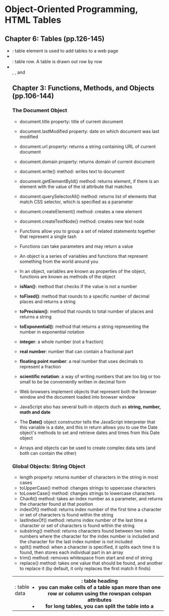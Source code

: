 # Object-Oriented Programming, HTML Tables

## Chapter 6: Tables (pp.126-145)

* <table>: table element is used to add tables to a web page
* <tr>: table row. A table is drawn out row by row
* <td>: table data
* <th>: table heading
* you can make cells of a table span more than one row or column using the rowspan colspan attributes
* for long tables, you can split the table into a <thead>, <tbody>, and <tfoot>

## Chapter 3: Functions, Methods, and Objects (pp.106-144)

### The Document Object

* document.title property: title of current document
* document.lastModified property: date on which document was last modified
* document.url property: returns a string containing URL of current document
* document.domain property: returns domain of current document
* document.write() method: writes text to document
* document.getElementById() method: returns element, if there is an element with the value of the id attribute that matches
* document.querySelectorAll() method: returns list of elements that match CSS selector, which is specified as a parameter
* document.createElement() method: creates a new element
* document.createTextNode() method: creates new text node

* Functions allow you to group a set of related statements together that represent a single tash
* Functions can take parameters and may return a value
* An object is a series of variables and functions that represent something from the world around you
* In an object, variables are known as properties of the object, functions are known as methods of the object
* **isNan()**: method that checks if the value is not a number
* **toFixed()**: method that rounds to a specific number of decimal places and returns a string
* **toPrecision()**: method that rounds to total number of places and returns a string
* **toExponential()**: method that returns a string representing the number in exponential notation
* **integer**: a whole number (not a fraction)
* **real number**: number that can contain a fractional part
* **floating point number**: a real number that uses decimals to represent a fraction
* **scientific notation**: a way of writing numbers that are too big or too small to be be conveniently written in decimal form
* Web browsers implement objects that represent both the browser window and the document loaded into browser window
* JavaScript also has several built-in objects duch as **string, number, math and date**
* The **Date()** object constructor tells the JavaScript interpreter that this variable is a date, and this in return allows you to use the Date object's methods to set and retrieve dates and times from this Date object
* Arrays and objects can be used to create complex data sets (and both can contain the other)

### Global Objects: String Object

* length property: returns number of characters in the string in most cases
* toUpperCase() method: changes strings to uppercase characters
* toLowerCase() method: changes strings to lowercase characters
* CharAt() method: takes an index number as a parameter, and returns the character found at that position
* indexOf() method: returns index number of the first time a character or set of characters is found within the string
* lastIndexOf() method: returns index number of the last time a character or set of characters is found within the string
* substring() method: returns characters found between two index numbers where the character for the index number is included and the character for the last index number is not included
* split() method: when a character is specified, it splits each time it is found, then stores each individual part in an array
* trim() method: removes whitespace from start and end of string
* replace() method: takes one value that should be found, and another to replace it (by default, it only replaces the first match it finds)